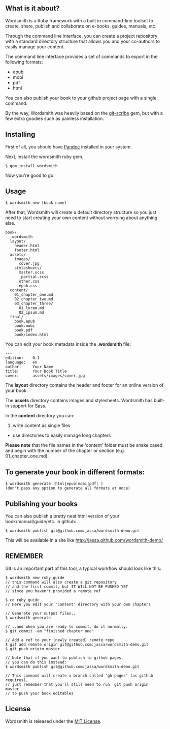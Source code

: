 ## What is it about?

Wordsmith is a Ruby framework with a built in command-line toolset to create,
share, publish and collaborate on e-books, guides, manuals, etc.

Through the command line interface, you can create a project repository with
a standard directory structure that allows you and your co-authors to easily
manage your content.

The command line interface provides a set of commands to export
in the following formats:

  * epub
  * mobi
  * pdf
  * html

You can also publish your book to your github project page with a single command.

By the way, Wordsmith was heavily based on the [git-scribe][gitscribe] gem,
but with a few extra goodies such as painless installation.

[gitscribe]: https://github.com/schacon/git-scribe

## Installing

First of all, you should have [Pandoc][pandoc] installed in your system.

[pandoc]: http://johnmacfarlane.net/pandoc/installing.html

Next, install the wordsmith ruby gem.

    $ gem install wordsmith

Now you're good to go.

## Usage

    $ wordsmith new [book name]

After that, Wordsmith will create a default directory structure so you just
need to start creating your own content without worrying about anything else.

    book/
      .wordsmith
      layout/
        header.html
        footer.html
      assets/
        images/
          cover.jpg
        stylesheets/
          master.scss
          _partial.scss
          other.css
          epub.css
      content/
        01_chapter_one.md
        02_chapter_two.md
        03_chapter_three/
          01_lorem.md
          02_ipsum.md
      final/
        book.epub
        book.mobi
        book.pdf
        book/index.html

You can edit your book metadata inside the **.wordsmith** file:

    ---
    edition:    0.1
    language:   en
    author:     Your Name
    title:      Your Book Title
    cover:      assets/images/cover.jpg

The **layout** directory contains the header and footer for an
online version of your book.

The **assets** directory contains images and stylesheets. Wordsmith has built-in support for [Sass](http://sass-lang.com/).

In the **content** directory you can:

1. write content as single files
* use directories to easily manage long chapters

**Please note** that the file names in the 'content' folder must be
snake cased and begin with the number of the chapter or section
(e.g. 01_chapter_one.md).

## To generate your book in different formats:

    $ wordsmith generate [html|epub|mobi|pdf| ]
    (don't pass any option to generate all formats at once)

## Publishing your books

You can also publish a pretty neat html version of your
book/manual/guide/etc. in github:

    $ wordsmith publish git@github.com:jassa/wordsmith-demo.git

This will be available in a site like http://jassa.github.com/wordsmith-demo/

## REMEMBER

Git is an important part of this tool, a typical workflow should look like this:

    $ wordsmith new ruby_guide
    // this command will also create a git repository
    // and the first commit, but IT WILL NOT BE PUSHED YET
    // since you haven't provided a remote ref

    $ cd ruby_guide
    // Here you edit your 'content' directory with your own chapters

    // Generate your output files..
    $ wordsmith generate

    // ..and when you are ready to commit, do it normally:
    $ git commit -am "finished chapter one"

    // Add a ref to your (newly created) remote repo
    $ git add remote origin git@github.com:jassa/wordsmith-demo.git
    $ git push origin master

    // Note that if you want to publish to github pages,
    // you can do this instead:
    $ wordsmith publish git@github.com:jassa/wordsmith-demo.git

    // This command will create a branch called 'gh-pages' (as github requires),
    // just remember that you'll still need to run `git push origin master`
    // to push your book editables

## License

Wordsmith is released under the [MIT License](http://www.opensource.org/licenses/MIT).
